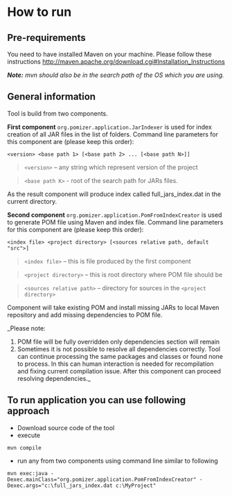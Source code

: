 # How to run #

## Pre-requirements ##

You need to have installed Maven on your machine. Please follow these instructions http://maven.apache.org/download.cgi#Installation_Instructions

_**Note:** mvn should also be in the search path of the OS which you are using._

## General information ##
Tool is build from two components.

**First component** `org.pomizer.application.JarIndexer` is used for index creation of all JAR files in the list of folders. Command line parameters for this component are (please keep this order):

`<version> <base path 1> [<base path 2> ... [<base path N>]]`

> `<version>` – any string which represent version of the project

> `<base path K>` - root of the search path for JARs files.

As the result component will produce index called full\_jars\_index.dat in the current directory.

**Second component** `org.pomizer.application.PomFromIndexCreator` is used to generate POM file using Maven and index file. Command line parameters for this component are (please keep this order):

`<index file> <project directory> [<sources relative path, default "src">]`

> `<index file>` – this is file produced by the first component

> `<project directory>` – this is root directory where POM file should be

> `<sources relative path>` ­– directory for sources in the `<project directory>`

Component will take existing POM and install missing JARs to local Maven repository and add missing dependencies to POM file.

_Please note:
  1. POM file will be fully overridden only dependencies section will remain
  1. Sometimes it is not possible to resolve all dependencies correctly. Tool can continue processing the same packages and classes or found none to process. In this can human interaction is needed for recompilation and fixing current compilation issue. After this component can proceed resolving dependencies._

## To run application you can use following approach ##

  * Download source code of the tool
  * execute

`mvn compile`

  * run any from two components using command line similar to following

`mvn exec:java -Dexec.mainClass="org.pomizer.application.PomFromIndexCreator" -Dexec.args="c:\full_jars_index.dat c:\MyProject"`